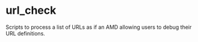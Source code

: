 # url_check
Scripts to process a list of URLs as if an AMD allowing users to debug their URL definitions.
